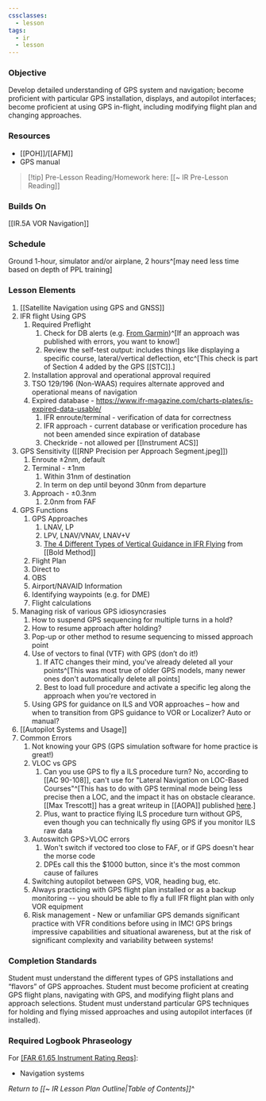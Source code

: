 ```yaml
---
cssclasses:
  - lesson
tags:
  - ir
  - lesson
---
```

### Objective
Develop detailed understanding of GPS system and navigation; become proficient with particular GPS installation, displays, and autopilot interfaces; become proficient at using GPS in-flight, including modifying flight plan and changing approaches. 

### Resources
- [[POH]]/[[AFM]]
- GPS manual

> [!tip] Pre-Lesson Reading/Homework here: [[~ IR Pre-Lesson Reading]]

### Builds On
[[IR.5A VOR Navigation]]

### Schedule
Ground 1-hour, simulator and/or airplane, 2 hours^[may need less time based on depth of PPL training]

### Lesson Elements
1. [[Satellite Navigation using GPS and GNSS]]
4. IFR flight Using GPS
	1. Required Preflight
		1. Check for DB alerts (e.g. [From Garmin](https://www.garmin.com/en-US/aviationalerts/))^[If an approach was published with errors, you want to know!]
		2. Review the self-test output: includes things like displaying a specific course, lateral/vertical deflection, etc^[This check is part of Section 4 added by the GPS [[STC]].]
	2. Installation approval and operational approval required
	3. TSO 129/196 (Non-WAAS) requires alternate approved and operational means of navigation
	4. Expired database - https://www.ifr-magazine.com/charts-plates/is-expired-data-usable/
		1. IFR enroute/terminal - verification of data for correctness
		2. IFR approach - current database or verification procedure has not been amended since expiration of database
		3. Checkride - not allowed per [[Instrument ACS]]
5. GPS Sensitivity ([[RNP Precision per Approach Segment.jpeg]])
	1. Enroute  ±2nm, default
	2. Terminal - ±1nm
		1. Within 31nm of destination
		2. In term on dep until beyond 30nm from departure
	3. Approach - ±0.3nm 
		1. 2.0nm from FAF
6. GPS Functions
	1. GPS Approaches		  
		1. LNAV, LP
		2. LPV, LNAV/VNAV, LNAV+V
		3. [The 4 Different Types of Vertical Guidance in IFR Flying](https://www.boldmethod.com/shorts/shorts.ifr.0019/) from [[Bold Method]]
	2. Flight Plan
	3. Direct to
	4. OBS
	5. Airport/NAVAID Information
	6. Identifying waypoints (e.g. for DME)
	7. Flight calculations
7. Managing risk of various GPS idiosyncrasies
	1. How to suspend GPS sequencing for multiple turns in a hold? 
	2. How to resume approach after holding? 
	3. Pop-up or other method to resume sequencing to missed approach point
	4. Use of vectors to final (VTF) with GPS (don’t do it!) 
		1. If ATC changes their mind, you've already deleted all your points^[This was most true of older GPS models, many newer ones don't automatically delete all points]
		2. Best to load full procedure and activate a specific leg along the approach when you're vectored in
	5. Using GPS for guidance on ILS and VOR approaches – how and when to transition from GPS guidance to VOR or Localizer? Auto or manual?
8. [[Autopilot Systems and Usage]]
9. Common Errors
	1. Not knowing your GPS (GPS simulation software for home practice is great!)
	2. VLOC vs GPS
		1. Can you use GPS to fly a ILS procedure turn? No, according to [[AC 90-108]], can't use for "Lateral Navigation on LOC-Based Courses"^[This has to do with GPS terminal mode being less precise then a LOC, and the impact it has on obstacle clearance. [[Max Trescott]] has a great writeup in [[AOPA]] published [here](https://www.aopa.org/news-and-media/all-news/2014/may/05/when-to-switch-to-vloc-on-an-ils-or-vor-approach).]
		2. Plus, want to practice flying ILS procedure turn without GPS, even though you can technically fly using GPS if you monitor ILS raw data
	3. Autoswitch GPS>VLOC errors
		1. Won't switch if vectored too close to FAF, or if GPS doesn't hear the morse code
		2. DPEs call this the $1000 button, since it's the most common cause of failures
	4. Switching autopilot between GPS, VOR, heading bug, etc. 
	5. Always practicing with GPS flight plan installed or as a backup monitoring -- you should be able to fly a full IFR flight plan with only VOR equipment
	6. Risk management - New or unfamiliar GPS demands significant practice with VFR conditions before using in IMC! GPS brings impressive capabilities and situational awareness, but at the risk of significant complexity and variability between systems! 

### Completion Standards
Student must understand the different types of GPS installations and “flavors” of GPS approaches. Student must become proficient at creating GPS flight plans, navigating with GPS, and modifying flight plans and approach selections. Student must understand particular GPS techniques for holding and flying missed approaches and using autopilot interfaces (if installed).

### Required Logbook Phraseology
For [[FAR 61.65 Instrument Rating Reqs]](c):
- Navigation systems


*Return to [[~ IR Lesson Plan Outline|Table of Contents]]^*